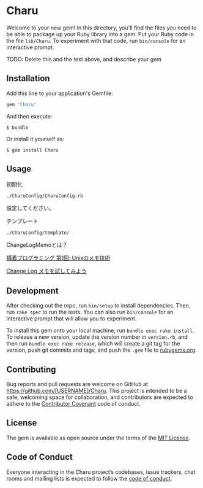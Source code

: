 # Charu

Welcome to your new gem! In this directory, you'll find the files you need to be able to package up your Ruby library into a gem. Put your Ruby code in the file `lib/Charu`. To experiment with that code, run `bin/console` for an interactive prompt.

TODO: Delete this and the text above, and describe your gem

## Installation

Add this line to your application's Gemfile:

```ruby
gem 'Charu'
```

And then execute:

    $ bundle

Or install it yourself as:

    $ gem install Charu

## Usage

初期化
```
./CharuConfig/CharuConfig.rb
```
設定してください。


テンプレート
```
./CharuConfig/template/
```

ChangeLogMemoとは？

[横着プログラミング 第1回: Unixのメモ技術](http://0xcc.net/unimag/1/)

[Change Log メモを試してみよう](http://at-aka.blogspot.jp/p/change-log.html)


## Development

After checking out the repo, run `bin/setup` to install dependencies. Then, run `rake spec` to run the tests. You can also run `bin/console` for an interactive prompt that will allow you to experiment.

To install this gem onto your local machine, run `bundle exec rake install`. To release a new version, update the version number in `version.rb`, and then run `bundle exec rake release`, which will create a git tag for the version, push git commits and tags, and push the `.gem` file to [rubygems.org](https://rubygems.org).

## Contributing

Bug reports and pull requests are welcome on GitHub at https://github.com/[USERNAME]/Charu. This project is intended to be a safe, welcoming space for collaboration, and contributors are expected to adhere to the [Contributor Covenant](http://contributor-covenant.org) code of conduct.

## License

The gem is available as open source under the terms of the [MIT License](http://opensource.org/licenses/MIT).

## Code of Conduct

Everyone interacting in the Charu project’s codebases, issue trackers, chat rooms and mailing lists is expected to follow the [code of conduct](https://github.com/[USERNAME]/Charu/blob/master/CODE_OF_CONDUCT.md).
